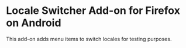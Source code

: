 Locale Switcher Add-on for Firefox on Android
============================================

This add-on adds menu items to switch locales for testing purposes.
